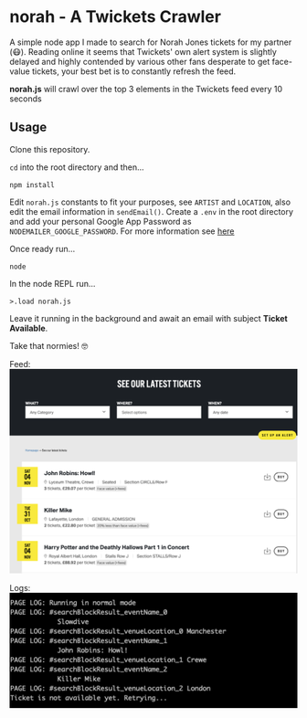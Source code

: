 # norah - A Twickets Crawler

A simple node app I made to search for Norah Jones tickets for my partner (😷). Reading online it seems that Twickets' own alert system is slightly delayed and highly contended by various other fans desperate to get face-value tickets, your best bet is to constantly refresh the feed. 

**norah.js** will crawl over the top 3 elements in the Twickets feed every 10 seconds

## Usage

Clone this repository.

`cd` into the root directory and then...

```
npm install
```
Edit `norah.js` constants to fit your purposes, see `ARTIST` and `LOCATION`, also edit the email information in `sendEmail()`.
Create a `.env` in the root directory and add your personal Google App Password as `NODEMAILER_GOOGLE_PASSWORD`. For more information see [here](https://www.educative.io/answers/how-to-use-nodemailer)

Once ready run...
```
node
```
In the node REPL run...
```
>.load norah.js
```
Leave it running in the background and await an email with subject **Ticket Available**.

Take that normies! 🤓

Feed:
![Twickets Feed](images/feed.png)

Logs:
![Console Logs](images/logs.png)